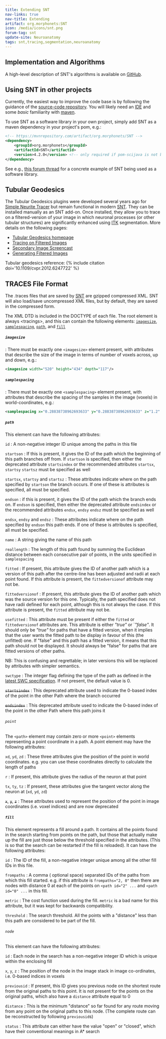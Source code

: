 ```yaml
---
title: Extending SNT
nav-links: true
nav-title: Extending
artifact: org.morphonets:SNT
icon: /media/icons/snt.png
forum-tag: snt
update-site: Neuroanatomy
tags: snt,tracing,segmentation,neuroanatomy
---
```


## Implementation and Algorithms
A high-level description of SNT's algorithms is available on [GitHub](https://github.com/morphonets/SNT/blob/main/NOTES.md).

## Using SNT in other projects
Currently, the easiest way to improve the code base is by following the guidance of the [source-code repository](https://github.com/morphonets/SNT#developing). You will likely need an [IDE](/develop/ides) and some _basic_ familiarity with [maven](/develop/maven).

To use SNT as a software library in your own project, simply add SNT as a maven dependency in your  project's pom, e.g.:
```xml
<!-- https://mvnrepository.com/artifact/org.morphonets/SNT -->
<dependency>
    <groupId>org.morphonets</groupId>
    <artifactId>SNT</artifactId>
    <version>4.2.0</version> <!-- only required if pom-scijava is not being used as parent pom -->
</dependency>
```
See e.g., [this forum thread](https://forum.image.sc/t/minimal-autotrace-code-for-snt-java/51654/15) for a concrete example of SNT being used as a software library.


## Tubular Geodesics
The Tubular Geodesics plugins were developed several years ago for [Simple Neurite Tracer](/plugins/snt/faq#what-is-the-difference-between-snt-and-simple-neurite-tracer) but remain functional in modern [SNT](/plugins/snt). They can be installed manually as an SNT add-on. Once installed, they allow you to trace on a filtered-version of your image in which neuronal processes (or other tubular structures) are significantly enhanced using [ITK](/software/itk) segmentation. More details on the following pages:
- [Tubular Geodesics homepage](https://www.epfl.ch/labs/cvlab/software/biomedical/delin-fiji/)
- [Tracing on Filtered Images](/plugins/snt/manual#main-dialog#tracing-on-secondary-image)
- [Secondary Image Screencast](/plugins/snt/screencasts#secondary-images)
- [Generating Filtered Images](/plugins/snt/walkthroughs#generating-filtered-images)

Tubular geodesics reference:
{% include citation doi='10.1109/cvpr.2012.6247722' %}


## TRACES File Format
The .traces files that are saved by [SNT](/plugins/snt) are gzipped compressed XML. SNT will also load/save uncompressed XML files, but by default, they are saved in the compressed form.

The XML DTD is included in the DOCTYPE of each file. The root element is always &lt;tracings&gt;, and this can contain the following elements: [`imagesize`](#imagesize), [`samplespacing`](#samplespacing), [`path`](#path), and [`fill`](#fill)

##### `imagesize`
: There must be exactly one `<imagesize>` element present, with attributes that describe the size of the image in terms of number of voxels across, up and down, e.g.:

```xml
<imagesize width="520" height="434" depth="117"/>
```

##### `samplespacing`
: There must be exactly one `<samplespacing>` element present, with attributes that describe the spacing of the samples in the image (voxels) in world-coordinates, e.g.:

```xml
<samplespacing x="0.28838738962693633" y="0.28838738962693633" z="1.2" units="micrometers"/>
```

##### `path`
This element can have the following attributes:

`id`
: A non-negative integer ID unique among the paths in this file

`startson`
: If this is present, it gives the ID of the path which the beginning of this path branches off from. If `startson` is specified, then either the deprecated attribute `startsindex` or the recommended attributes `startsx`, `startsy` `startsz` must be specified as well

`startsx`, `startsy` and `startsz`
: These attributes indicate where on the path specified by `startson` the branch occurs. If one of these is attributes is specified, all must be specified.

`endson`
: if this is present, it gives the ID of the path which the branch ends on. If `endson` is specified, then either the deprecated attribute `endsindex` or the recommended attributes `endsx`, `endsy` `endsz` must be specified as well

`endsx`, `endsy` and `endsz`
: These attributes indicate where on the path specified by `endson` this path ends. If one of these is attributes is specified, all must be specified.

`name`
: A string giving the name of this path

`reallength`
: The length of this path found by summing the Euclidean distance between each consecutive pair of points, in the units specified in 
`samplespacing`

`fitted`
: If present, this attribute gives the ID of another path which is a version of this path after the centre-line has been adjusted and radii at each point found. If this attribute is present, the `fittedversionof` attribute may not be.

`fittedversionof`
: If present, this attribute gives the ID of another path which was the source version for this one. Typically, the path specified does not have radii defined for each point, although this is not always the case. If this attribute is present, the `fitted` attribute may not be.

`usefitted`
: This attribute must be present if either the `fitted` or `fittedversionof` attributes are. This attribute is either _"true"_ or `_"false"_. It should only be _"true"_ for paths that have a fitted version, when it implies that the user wants the fitted path to be display in favour of this (the unfitted) one. If "false" and this path has a fitted version, it means that this path should not be displayed. It should always be "false" for paths that are fitted versions of other paths.

  NB: This is confusing and regrettable; in later versions this will be replaced by attributes with simpler semantics.

`swctype`
: The integer flag defining the type of the path as defined in the [latest SWC specification](https://swc-specification.readthedocs.io/en/latest/). If not present, the default value is 0.

~~`startsindex`~~
: This deprecated attribute used to indicate the 0-based index of the point in the other Path where the branch occurred

~~`endsindex`~~
: This deprecated attribute used to indicate the 0-based index of the point in the other Path where this path joins it


###### `point`
The `<path>` element may contain zero or more `<point>` elements representing a point coordinate in a path. A point element may have the following attributes:

`xd`, `yd`, `zd`
: These three attributes give the position of the point in world coordinates. e.g. you can use these coordinates directly to calculate the length of paths

`r`
: If present, this attribute gives the radius of the neuron at that point

`tx`, `ty`, `tz`
: If present, these attributes give the tangent vector along the neuron at (`xd`, `yd`, `zd`)

~~`x`~~, ~~`y`~~, ~~`z`~~
: These attributes used to represent the position of the point in image coordinates (i.e. voxel indices) and are now deprecated


##### `fill`
This element represents a fill around a path. It contains all the points found in the search starting from points on the path, but those that actually make up the fill are just those below the threshold specified in the attributes. (This is so that the search can be restarted if the fill is reloaded). It can have the following attributes:

`id`
: The ID of the fill, a non-negative integer unique among all the other fill IDs in this file.

`frompaths`
: A comma ( optional space) separated IDs of the paths from which this fill started. e.g. if this attribute is `frompaths="2, 0"` then there are nodes with distance 0 at each of the points on `<path id="2" ...` and `<path id="0" ...` in this fill.

`metric`
: The cost function used during the fill. `metric` is a bad name for this attribute, but it was kept for backwards compatibility.

`threshold`
: The search threshold. All the points with a "distance" less than this path are considered to be part of the fill.

###### `node`
This element can have the following attributes:

`id`
: Each node in the search has a non-negative integer ID which is unique within the enclosing fill

`x`, `y`, `z`
: The position of the node in the image stack in image co-ordinates, i.e. 0-based indices in voxels

`previousid`
: If present, this ID gives you previous node on the shortest route from the original paths to this point. It is not present for the points on the original paths, which also have a `distance` attribute equal to 0

`distance`
: This is the minimum "distance" so far found for any route moving from any point on the original paths to this node. (The complete route can be reconstructed by following `previousid`s)

`status`
: This attribute can either have the value "open" or "closed", which have their conventional meanings in A\* search
